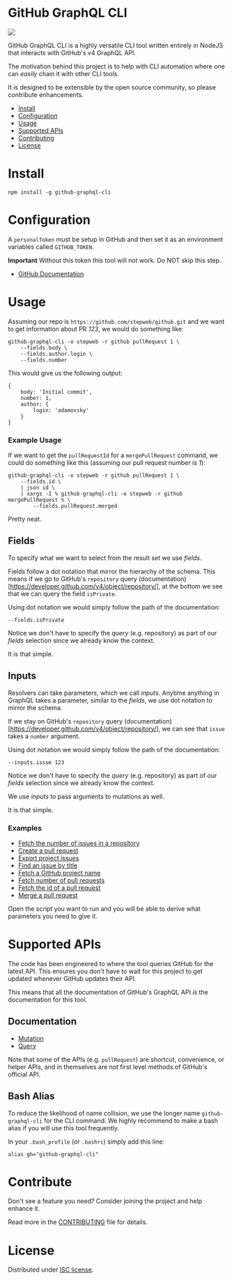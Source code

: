 # GitHub GraphQL CLI

[![](https://img.shields.io/gitter/room/stepweb/github-graphql-cli.svg)](https://gitter.im/github-graphql-cli/community?utm_source=share-link&utm_medium=link&utm_campaign=share-link)

GitHub GraphQL CLI is a highly versatile CLI tool written entirely in NodeJS that interacts with GitHub's v4 GraphQL API.

The motivation behind this project is to help with CLI automation where one can _easily_ chain it with other CLI tools.

It is designed to be extensible by the open source community, so please contribute enhancements.

- [Install](#install)
- [Configuration](#configuration)
- [Usage](#usage)
- [Supported APIs](#supported-apis)
- [Contributing](#contribute)
- [License](#license)

# Install

```
npm install -g github-graphql-cli
```

# Configuration

A `personalToken` must be setup in GitHub and then set it as an environment variables called `GITHUB_TOKEN`.

**Important**
Without this token this tool will not work.  Do NOT skip this step.

- [GitHub Documentation](https://help.github.com/articles/creating-a-personal-access-token-for-the-command-line/)

# Usage

Assuming our repo is `https://github.com/stepweb/github.git` and we want to get information about PR _123_, we would do something like:

```
github-graphql-cli -o stepweb -r github pullRequest 1 \
    --fields.body \
    --fields.author.login \
    --fields.number
```

This would give us the following output:

```
{
    body: 'Initial commit',
    number: 1,
    author: {
        login: 'adamovsky'
    }
}
```

### Example Usage

If we want to get the `pullRequestId` for a `mergePullRequest` command, we could do something like this (assuming our pull request number is _1_):

```
github-graphql-cli -o stepweb -r github pullRequest 1 \
    --fields.id \
    | json id \
    | xargs -I % github-graphql-cli -o stepweb -r github mergePullRequest % \
        --fields.pullRequest.merged
```

Pretty neat.

## Fields

To specify what we want to select from the result set we use _fields_.

Fields follow a dot notation that mirror the hierarchy of the schema.  This means if we go to GitHub's `repository` query (documentation)[https://developer.github.com/v4/object/repository/], at the bottom we see that we can query the field `isPrivate`.

Using dot notation we would simply follow the path of the documentation:

```
--fields.isPrivate
```

Notice we don't have to specify the _query_ (e.g. repository) as part of our _fields_ selection since we already know the context.

It is that simple.

## Inputs

Resolvers can take parameters, which we call _inputs_.  Anytime anything in GraphQL takes a parameter, similar to the _fields_, we use dot notation to mirror the schema.

If we stay on GitHub's `repository` query (documentation)[https://developer.github.com/v4/object/repository/], we can see that `issue` takes a `number` argument.

Using dot notation we would simply follow the path of the documentation:

```
--inputs.issue 123
```

Notice we don't have to specify the _query_ (e.g. repository) as part of our _fields_ selection since we already know the context.

We use _inputs_ to pass arguments to mutations as well.

It is that simple.

### Examples

- [Fetch the number of issues in a repository](./examples/count_repo_issues.sh)
- [Create a pull request](./examples/create_pull_request.sh)
- [Export project issues](./examples/export_project_issues.sh)
- [Find an issue by title](./examples/find_issue_by_title.sh)
- [Fetch a GitHub project name](./examples/get_project_name.sh)
- [Fetch number of pull requests](./examples/get_pull_request_count.sh)
- [Fetch the id of a pull request](./examples/get_pull_request_id.sh)
- [Merge a pull request](./examples/merge_pull_request.sh)

Open the script you want to run and you will be able to derive what parameters you need to give it.

# Supported APIs

The code has been engineered to where the tool queries GitHub for the latest API. This ensures you don't have to wait for this project to get updated whenever GitHub updates their API.

This means that all the documentation of GitHub's GraphQL API _is_ the documentation for this tool.

## Documentation

- [Mutation](https://developer.github.com/v4/mutation/)
- [Query](https://developer.github.com/v4/query/)

Note that some of the APIs (e.g. `pullRequest`) are shortcut, convenience, or helper APIs, and in themselves are not first level methods of GitHub's official API.

## Bash Alias

To reduce the likelihood of name collision, we use the longer name `github-graphql-cli` for the CLI command.  We highly recommend to make a bash alias if you will use this tool frequently.

In your `.bash_profile` (or `.bashrc`) simply add this line:

```
alias gh="github-graphql-cli"
```

# Contribute

Don't see a feature you need?  Consider joining the project and help enhance it.

Read more in the [CONTRIBUTING](./CONTRIBUTING.md) file for details.

# License

Distributed under [ISC license](./LICENSE.md).
